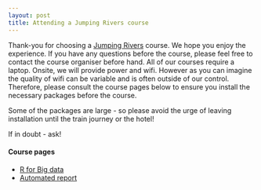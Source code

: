 ```yaml
---
layout: post
title: Attending a Jumping Rivers course
---
```


Thank-you for choosing a [Jumping Rivers](www.jumpingrivers.com) course. We hope you enjoy the experience.
If you have any questions before the course, please feel free 
to contact the course organiser before hand. All of our courses
require a laptop. Onsite, we will provide power and wifi. However as you can
imagine the quality of wifi can be variable and is often outside of our control. 
Therefore, please consult the course
pages below to ensure you install the necessary packages before the course. 

Some of the packages are large - so please avoid the urge of leaving installation
until the train journey or the hotel!

If in doubt - ask!

#### Course pages

  * [R for Big data](r-for-big-data/)
  * [Automated report](automated-reporting/)

